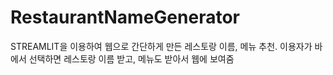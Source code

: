 # RestaurantNameGenerator
STREAMLIT을 이용하여 웹으로 간단하게 만든 레스토랑 이름, 메뉴 추천.
이용자가 바에서 선택하면 레스토랑 이름 받고, 메뉴도 받아서 웹에 보여줌
